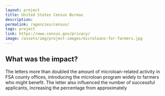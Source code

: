 ```yaml
---
layout: project
title: United States Census Bureau
description: 
permalink: /agencies/census/
tags: project
link: https://www.census.gov/privacy/
image: /assets/img/project-images/microloans-for-farmers.jpg
---
```



## What was the impact?
The letters more than doubled the amount of microloan-related activity in FSA county offices, introducing the microloan program widely to farmers who might benefit.  The letter also influenced the number of successful applicants, increasing the percentage from approximately 
